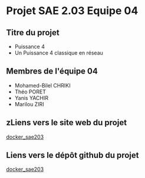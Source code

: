 # Projet SAE 2.03 Equipe 04
## Titre du projet
- Puissance 4
- Un Puissance 4 classique en réseau

## Membres de l'équipe 04
- Mohamed-Bilel CHRIKI
- Théo PORET
- Yanis YACHIR
- Marilou ZIRI


## zLiens vers le site web du projet

[docker_sae203](https://fourios-librahost.github.io/docker-sae203/)

## Liens vers le dépôt github du projet

[docker_sae203](https://github.com/Fourios-librahost/docker-sae203)